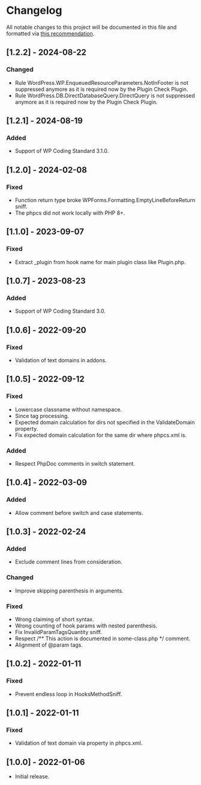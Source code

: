 # Changelog
All notable changes to this project will be documented in this file and formatted via [this recommendation](https://keepachangelog.com/).

## [1.2.2] - 2024-08-22
### Changed
- Rule WordPress.WP.EnqueuedResourceParameters.NotInFooter is not suppressed anymore as it is required now by the Plugin Check Plugin.
- Rule WordPress.DB.DirectDatabaseQuery.DirectQuery is not suppressed anymore as it is required now by the Plugin Check Plugin.

## [1.2.1] - 2024-08-19
### Added
- Support of WP Coding Standard 3.1.0.

## [1.2.0] - 2024-02-08
### Fixed
- Function return type broke WPForms.Formatting.EmptyLineBeforeReturn sniff.
- The phpcs did not work locally with PHP 8+.

## [1.1.0] - 2023-09-07
### Fixed
- Extract _plugin from hook name for main plugin class like Plugin.php.

## [1.0.7] - 2023-08-23
### Added
- Support of WP Coding Standard 3.0.

## [1.0.6] - 2022-09-20
### Fixed
- Validation of text domains in addons.

## [1.0.5] - 2022-09-12
### Fixed
- Lowercase classname without namespace.
- Since tag processing.
- Expected domain calculation for dirs not specified in the ValidateDomain property.
- Fix expected domain calculation for the same dir where phpcs.xml is.

### Added
- Respect PhpDoc comments in switch statement.

## [1.0.4] - 2022-03-09
### Added
- Allow comment before switch and case statements.

## [1.0.3] - 2022-02-24
### Added
- Exclude comment lines from consideration.

### Changed
- Improve skipping parenthesis in arguments.

### Fixed
- Wrong claiming of short syntax.
- Wrong counting of hook params with nested parenthesis.
- Fix InvalidParamTagsQuantity sniff.
- Respect /** This action is documented in some-class.php */ comment.
- Alignment of @param tags.

## [1.0.2] - 2022-01-11
### Fixed
- Prevent endless loop in HooksMethodSniff.

## [1.0.1] - 2022-01-11
### Fixed
- Validation of text domain via property in phpcs.xml.

## [1.0.0] - 2022-01-06
- Initial release.
